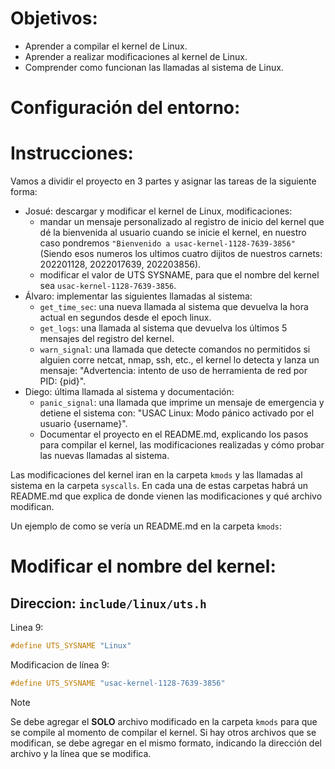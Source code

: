 # Objetivos:
- Aprender a compilar el kernel de Linux.
- Aprender a realizar modificaciones al kernel de Linux.
- Comprender como funcionan las llamadas al sistema de Linux.

# Configuración del entorno:

# Instrucciones:
Vamos a dividir el proyecto en 3 partes y asignar las tareas de la siguiente forma:
- Josué: descargar y modificar el kernel de Linux, modificaciones:
  - mandar un mensaje personalizado al registro de inicio del kernel que dé la bienvenida al usuario cuando se inicie el kernel, en nuestro caso pondremos `"Bienvenido a usac-kernel-1128-7639-3856"` (Siendo esos numeros los ultimos cuatro dijitos de nuestros carnets: 202201128, 2022017639, 202203856).
  - modificar el valor de UTS SYSNAME, para que el nombre del kernel sea `usac-kernel-1128-7639-3856`.
- Álvaro: implementar las siguientes llamadas al sistema:
  - `get_time_sec`: una nueva llamada al sistema que devuelva la hora actual en segundos desde el epoch linux.
  - `get_logs`: una llamada al sistema que devuelva los últimos 5 mensajes del registro del kernel.
  - `warn_signal`: una llamada que detecte comandos no permitidos si alguien corre netcat, nmap, ssh, etc., el kernel lo detecta y lanza un mensaje: "Advertencia: intento de uso de herramienta de red por PID: {pid}".
- Diego: última llamada al sistema y documentación:
  - `panic_signal`: una llamada que imprime un mensaje de emergencia y detiene el sistema con: "USAC Linux: Modo pánico activado por el usuario {username}".
  - Documentar el proyecto en el README.md, explicando los pasos para compilar el kernel, las modificaciones realizadas y cómo probar las nuevas llamadas al sistema.

Las modificaciones del kernel iran en la carpeta `kmods` y las llamadas al sistema en la carpeta `syscalls`. En cada una de estas carpetas habrá un README.md que explica de donde vienen las modificaciones y qué archivo modifican. 

Un ejemplo de como se vería un README.md en la carpeta `kmods`:

# Modificar el nombre del kernel:

## Direccion: `include/linux/uts.h`
Linea 9:
```c
#define UTS_SYSNAME "Linux"
```
Modificacion de línea 9:
```c
#define UTS_SYSNAME "usac-kernel-1128-7639-3856"
```
>[!note]
> Se debe agregar el **SOLO** archivo modificado en la carpeta `kmods` para que se compile al momento de compilar el kernel. Si hay otros archivos que se modifican, se debe agregar en el mismo formato, indicando la dirección del archivo y la línea que se modifica.


